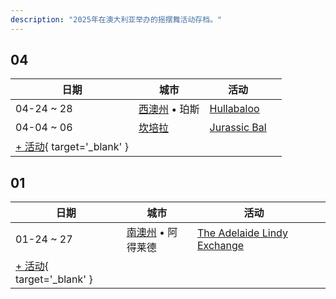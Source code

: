 ```yaml
---
description: "2025年在澳大利亚举办的摇摆舞活动存档。"
---
```


## 04

| 日期 | 城市 | 活动 | |
| --- | --- | --- | --- |
| 04-24 ~ 28 | [西澳州](by_city.md#western-australia) • 珀斯 | [Hullabaloo](hullabaloo-2025.md) |  |
| 04-04 ~ 06 | [坎培拉](by_city.md#canberra) | [Jurassic Bal](jurassic-bal-2025.md) |  |
| [+ 活动](https://github.com/swingdance/events/issues/new?assignees=&labels=add+event&projects=&template=02-add_entity.yml&title=%5B2025%2Fen_AU%5D%20%3CName%3E&region=en_AU&province=&city=&org_id=&date_starts=2025-04-&date_ends=2025-04-){ target='_blank' }

## 01

| 日期 | 城市 | 活动 | |
| --- | --- | --- | --- |
| 01-24 ~ 27 | [南澳州](by_city.md#south-australia) • 阿得莱德 | [The Adelaide Lindy Exchange](the-adelaide-lindy-exchange-2025.md) |  |
| [+ 活动](https://github.com/swingdance/events/issues/new?assignees=&labels=add+event&projects=&template=02-add_entity.yml&title=%5B2025%2Fen_AU%5D%20%3CName%3E&region=en_AU&province=&city=&org_id=&date_starts=2025-01-&date_ends=2025-01-){ target='_blank' }
